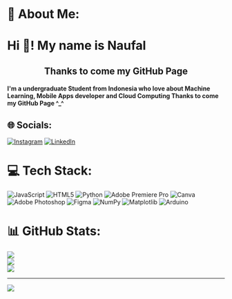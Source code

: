 # 💫 About Me:
<h1 align="left">Hi 👋! My name is Naufal </h1>
<h2 align="center">Thanks to come my GitHub Page </h2>
<h4 align="left"> I'm a undergraduate Student from Indonesia who love about Machine Learning, Mobile Apps developer and Cloud Computing Thanks to come my GitHub Page ^_^</h4>



## 🌐 Socials:
[![Instagram](https://img.shields.io/badge/Instagram-%23E4405F.svg?logo=Instagram&logoColor=white)](https://instagram.com/mndzww__) [![LinkedIn](https://img.shields.io/badge/LinkedIn-%230077B5.svg?logo=linkedin&logoColor=white)](www.linkedin.com/in/mnaufaldidzakwan) 

# 💻 Tech Stack:
![JavaScript](https://img.shields.io/badge/javascript-%23323330.svg?style=for-the-badge&logo=javascript&logoColor=%23F7DF1E) ![HTML5](https://img.shields.io/badge/html5-%23E34F26.svg?style=for-the-badge&logo=html5&logoColor=white) ![Python](https://img.shields.io/badge/python-3670A0?style=for-the-badge&logo=python&logoColor=ffdd54) ![Adobe Premiere Pro](https://img.shields.io/badge/Adobe%20Premiere%20Pro-9999FF.svg?style=for-the-badge&logo=Adobe%20Premiere%20Pro&logoColor=white) ![Canva](https://img.shields.io/badge/Canva-%2300C4CC.svg?style=for-the-badge&logo=Canva&logoColor=white) ![Adobe Photoshop](https://img.shields.io/badge/adobe%20photoshop-%2331A8FF.svg?style=for-the-badge&logo=adobe%20photoshop&logoColor=white) ![Figma](https://img.shields.io/badge/figma-%23F24E1E.svg?style=for-the-badge&logo=figma&logoColor=white) ![NumPy](https://img.shields.io/badge/numpy-%23013243.svg?style=for-the-badge&logo=numpy&logoColor=white) ![Matplotlib](https://img.shields.io/badge/Matplotlib-%23ffffff.svg?style=for-the-badge&logo=Matplotlib&logoColor=black) ![Arduino](https://img.shields.io/badge/-Arduino-00979D?style=for-the-badge&logo=Arduino&logoColor=white)
# 📊 GitHub Stats:
![](https://github-readme-stats.vercel.app/api?username=mndzww&theme=merko&hide_border=false&include_all_commits=false&count_private=false)<br/>
![](https://github-readme-streak-stats.herokuapp.com/?user=mndzww&theme=merko&hide_border=false)<br/>
![](https://github-readme-stats.vercel.app/api/top-langs/?username=mndzww&theme=merko&hide_border=false&include_all_commits=false&count_private=false&layout=compact)

---
[![](https://visitcount.itsvg.in/api?id=mndzww&icon=0&color=0)](https://visitcount.itsvg.in)

<!-- Proudly created with GPRM ( https://gprm.itsvg.in ) -->
